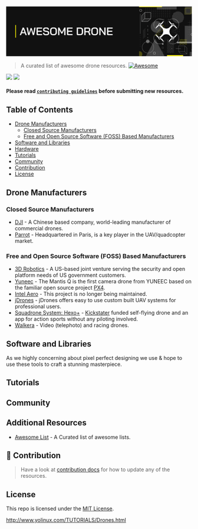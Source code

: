 ![Awesome Drone](./img/github-header-strip.png)

> A curated list of awesome drone resources. [![Awesome](https://awesome.re/badge.svg)](https://awesome.re)

[![](https://img.shields.io/badge/%E2%9D%A4-ardupilot.org-0a0a0a.svg?style=flat&colorA=0a0a0a)](https://ardupilot.org/)
[![](https://img.shields.io/badge/%E2%9D%A4-dronecode.org-0a0a0a.svg?style=flat&colorA=0a0a0a)](https://www.dronecode.org/)

#### Please read [`contributing guidelines`](./contributing.md) before submitting new resources.

## Table of Contents
- [Drone Manufacturers](#drone-manufacturers)
    - [Closed Source Manufacturers](#closed-source-manufacturers)
    - [Free and Open Source Software (FOSS) Based Manufacturers](#free-and-open-source-software-(FOSS)-based-manufacturers)
- [Software and Libraries](#software-and-libraries)
- [Hardware](#hardware)
- [Tutorials](#tutorials)
- [Community](#community)
- [Contribution](#contribution)
- [License](#license)

## Drone Manufacturers

### Closed Source Manufacturers
- [DJI](https://www.dji.com/) - A Chinese based company, world-leading manufacturer of commercial drones.
- [Parrot](https://www.parrot.com/us/) - Headquartered in Paris, is a key player in the UAV/quadcopter market.

### Free and Open Source Software (FOSS) Based Manufacturers
- [3D Robotics](https://www.3dr.com/) - A US-based joint venture serving the security and open platform needs of US government customers.
- [Yuneec](https://www.yuneec.com/en_GB/home.html) - The Mantis Q is the first camera drone from YUNEEC based on the familiar open source project [PX4](https://px4.io/).
- [Intel Aero](https://github.com/intel-aero/meta-intel-aero/wiki) - This project is no longer being maintained.
- [jDrones](http://www.jdrones.com/) - jDrones offers easy to use custom built UAV systems for professional users.
- [Squadrone System: Hexo+](https://hexoplus.com/) - [Kickstater](https://www.kickstarter.com/projects/sqdr/hexo-your-autonomous-aerial-camera?ref=discovery&term=hexo%2B) funded self-flying drone and an app for action sports without any piloting involved.
- [Walkera](https://www.walkera.com/) - Video (telephoto) and racing drones.


## Software and Libraries
As we highly concerning about pixel perfect designing we use & hope to use these tools to craft a stunning masterpiece.

## Tutorials

## Community

## Additional Resources

- [Awesome List](https://github.com/sindresorhus/awesome) - A Curated list of awesome lists.

## 🙌 Contribution

> Have a look at [contribution docs](./CONTRIBUTING.md) for how to update any of the resources.

## License

This repo is licensed under the [MIT License](./LICENSE).

http://www.yolinux.com/TUTORIALS/Drones.html